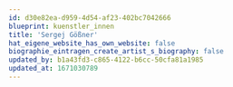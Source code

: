 ```yaml
---
id: d30e82ea-d959-4d54-af23-402bc7042666
blueprint: kuenstler_innen
title: 'Sergej Gößner'
hat_eigene_website_has_own_website: false
biographie_eintragen_create_artist_s_biography: false
updated_by: b1a43fd3-c865-4122-b6cc-50cfa81a1985
updated_at: 1671030789
---
```

